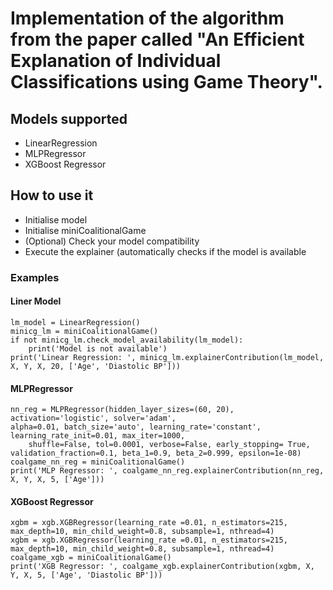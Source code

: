 # Implementation of the algorithm from the paper called "An Efficient Explanation of Individual Classifications using Game Theory".

## Models supported
- LinearRegression
- MLPRegressor
- XGBoost Regressor

## How to use it

- Initialise model
- Initialise miniCoalitionalGame 
- (Optional) Check your model compatibility
- Execute the explainer (automatically checks if the model is available

### Examples

#### Liner Model
```
lm_model = LinearRegression()
minicg_lm = miniCoalitionalGame()
if not minicg_lm.check_model_availability(lm_model):
    print('Model is not available')
print('Linear Regression: ', minicg_lm.explainerContribution(lm_model, X, Y, X, 20, ['Age', 'Diastolic BP']))
```

#### MLPRegressor
```
nn_reg = MLPRegressor(hidden_layer_sizes=(60, 20),  activation='logistic', solver='adam', 
alpha=0.01, batch_size='auto', learning_rate='constant', learning_rate_init=0.01, max_iter=1000,
    shuffle=False, tol=0.0001, verbose=False, early_stopping= True, validation_fraction=0.1, beta_1=0.9, beta_2=0.999, epsilon=1e-08)
coalgame_nn_reg = miniCoalitionalGame()
print('MLP Regressor: ', coalgame_nn_reg.explainerContribution(nn_reg, X, Y, X, 5, ['Age']))
```

#### XGBoost Regressor
```
xgbm = xgb.XGBRegressor(learning_rate =0.01, n_estimators=215, max_depth=10, min_child_weight=0.8, subsample=1, nthread=4)
xgbm = xgb.XGBRegressor(learning_rate =0.01, n_estimators=215, max_depth=10, min_child_weight=0.8, subsample=1, nthread=4)
coalgame_xgb = miniCoalitionalGame()
print('XGB Regressor: ', coalgame_xgb.explainerContribution(xgbm, X, Y, X, 5, ['Age', 'Diastolic BP']))
```
